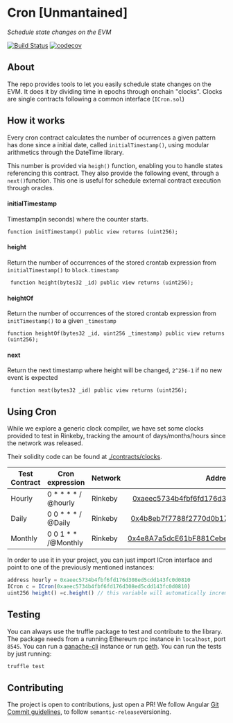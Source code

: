 # Cron [Unmantained]
*Schedule state changes on the EVM*

[![Build Status](https://travis-ci.com/carlos-buendia/cron-solidity.svg?token=DJeMzxJJncp3nRaEUuxH&branch=develop)](https://travis-ci.com/carlos-buendia/cron-solidity)
[![codecov](https://codecov.io/gh/Frontier-project/cron/branch/master/graph/badge.svg?token=BGbU5Q6IRV)](https://codecov.io/gh/Frontier-project/cron)



## About

The repo provides tools to let you easily schedule state changes on the EVM. It does it by dividing time in epochs through onchain "clocks". Clocks are single contracts following a common interface (`ICron.sol`)


## How it works

Every cron contract calculates the number of ocurrences a given pattern has done since a initial date, called `initialTimestamp()`, using modular arithmetics through the DateTime library.

This number is provided via `heigh()` function, enabling you to handle states referencing this contract.  They also provide the following event, through a `next()`function. This one is useful for schedule external contract execution through oracles.

#### initialTimestamp

Timestamp(in seconds) where the counter starts. 


```solidity
function initTimestamp() public view returns (uint256);
  ```
   
#### height

Return the number of occurrences of the stored crontab expression from `initialTimestamp()` to `block.timestamp`


```solidity
 function height(bytes32 _id) public view returns (uint256);
  ```
   
#### heightOf

Return the number of occurrences of the stored crontab expression from `initTimestamp()` to a given `_timestamp`



```solidity
function heightOf(bytes32 _id, uint256 _timestamp) public view returns (uint256);
  ```


#### next

Return the next timestamp where height will be changed, `2^256-1` if no new event is expected
 
```solidity
 function next(bytes32 _id) public view returns (uint256);
```


## Using Cron

While we explore a generic clock compiler, we have set some clocks provided to test in Rinkeby, tracking the amount of days/months/hours since the network was released.

Their solidity code can be found at [./contracts/clocks](./contracts/clocks). 

| Test Contract | Cron expression | Network | Address        
| ------------- |----|------|:-------------:| 
| Hourly      |0 * * * * / @hourly| Rinkeby | [0xaeec5734b4fbf6fd176d308ed5cdd143fc0d0810](https://rinkeby.etherscan.io/address/0xaeec5734b4fbf6fd176d308ed5cdd143fc0d0810#readContract)| 
| Daily      |0 0 * * *  / @Daily| Rinkeby | [0x4b8eb7f7788f2770d0b172a8e3757f481cdc5cb0](https://rinkeby.etherscan.io/address/0x4b8eb7f7788f2770d0b172a8e3757f481cdc5cb0#readContract)  | 
| Monthly |0 0 1 * * /@Monthly| Rinkeby |  [0x4e8A7a5dcE61bF881Cebe4193410FC496414ca09](https://rinkeby.etherscan.io/address/0x4e8a7a5dce61bf881cebe4193410fc496414ca09#readContract)    |   

In order to use it in your project, you can just import ICron interface and point to one of the previously mentioned instances: 

```javascript
address hourly = 0xaeec5734b4fbf6fd176d308ed5cdd143fc0d0810
ICron c = ICron(0xaeec5734b4fbf6fd176d308ed5cdd143fc0d0810)
uint256 height() =c.height() // this variable will automatically increment every hour!
````

## Testing

You can always use the truffle package to test and contribute to the library. The package needs from a running Ethereum rpc instance in `localhost`, port `8545`. You can run a [ganache-cli](https://github.com/trufflesuite/ganache-cli) instance or run [geth](https://github.com/ethereum/go-ethereum). You can run the tests by just running:

```bash
truffle test
```


## Contributing

The project is open to contributions, just open a PR! We follow Angular [Git Commit guidelines](https://github.com/angular/angular.js/blob/master/DEVELOPERS.md#-git-commit-guidelines), to follow `semantic-release`versioning.

